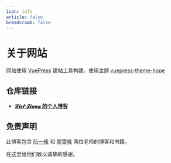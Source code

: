 ```yaml
---
icon: info
article: false
breadcrumb: false
---
```


# 关于网站

网站使用 [VuePress](https://v1.vuepress.vuejs.org/zh/guide/) 建站工具构建，使用主题 [vuepress-theme-hope](https://github.com/Mister-Hope/vuepress-theme-hope/)

## 仓库链接

- [**𝓛𝓲𝓼𝓽·𝓙𝓲𝓪𝓷𝓰 的个人博客**](https://github.com/List-Jiang/list-jiang.github.io.git)

## 免责声明

此博客包含 [阮一峰](https://github.com/ruanyf) 和 [廖雪峰](https://weibo.com/liaoxuefeng) 两位老师的博客和书籍。

在这里给他们致以诚挚的感谢。
